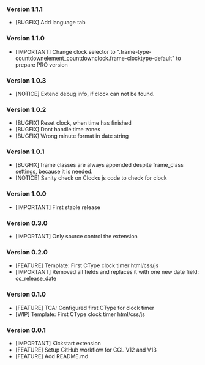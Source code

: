 ### Version 1.1.1
- [BUGFIX] Add language tab

### Version 1.1.0
- [IMPORTANT] Change clock selector to ".frame-type-countdownelement_countdownclock.frame-clocktype-default" to prepare PRO version

### Version 1.0.3
- [NOTICE] Extend debug info, if clock can not be found.

### Version 1.0.2
- [BUGFIX] Reset clock, when time has finished
- [BUGFIX] Dont handle time zones
- [BUGFIX] Wrong minute format in date string

### Version 1.0.1
- [BUGFIX] frame classes are always appended despite frame_class settings, because it is needed.
- [NOTICE] Sanity check on Clocks js code to check for clock

### Version 1.0.0
- [IMPORTANT] First stable release

### Version 0.3.0
- [IMPORTANT] Only source control the extension

### Version 0.2.0
- [FEATURE] Template: First CType clock timer html/css/js
- [IMPORTANT] Removed all fields and replaces it with one new date field: cc_release_date

### Version 0.1.0
- [FEATURE] TCA: Configured first CType for clock timer
- [WIP] Template: First CType clock timer html/css/js

### Version 0.0.1
- [IMPORTANT] Kickstart extension
- [FEATURE] Setup GitHub workflow for CGL V12 and V13
- [FEATURE] Add README.md
